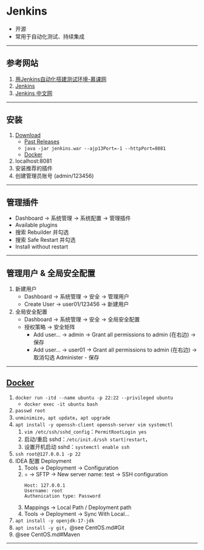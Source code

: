 # Jenkins
- 开源
- 常用于自动化测试、持续集成
---
## 参考网站
1. [用Jenkins自动化搭建测试环境-慕课网](https://www.imooc.com/learn/1008)
2. [Jenkins](https://www.jenkins.io)
3. [Jenkins 中文网](https://www.jenkins.io/zh/)
---
## 安装
1. [Download](https://www.jenkins.io/download/)
    - [Past Releases](https://get.jenkins.io/war-stable/)
    - `java -jar jenkins.war --ajp13Port=-1 --httpPort=8081`
    - [Docker](../docker/Docker.md#安装软件)
2. localhost:8081
3. 安装推荐的插件
4. 创建管理员账号 (admin/123456)
---
## 管理插件
- Dashboard → 系统管理 → 系统配置 → 管理插件
- Available plugins
- 搜索 Rebuilder 并勾选
- 搜索 Safe Restart 并勾选
- Install without restart
---
## 管理用户 & 全局安全配置
1. 新建用户
    - Dashboard → 系统管理 → 安全 → 管理用户
    - Create User → user01/123456 → 新建用户
2. 全局安全配置
    - Dashboard → 系统管理 → 安全 → 全局安全配置
    - 授权策略 → 安全矩阵
        - Add user… → admin → Grant all permissions to admin (在右边) → 保存
        - Add user… → user01 → Grant all permissions to admin (在右边) → 取消勾选 Administer - 保存
---
## [Docker](https://blog.csdn.net/qq_41318914/article/details/124494776)
1. `docker run -itd --name ubuntu -p 22:22 --privileged ubuntu`
    - `docker exec -it ubuntu bash`
2. `passwd root`
3. `unminimize`，`apt update`，`apt upgrade`
4. `apt install -y openssh-client openssh-server vim systemctl`
    1. `vim /etc/ssh/sshd_config`：`PermitRootLogin yes`
    2. 启动/重启 sshd：`/etc/init.d/ssh start|restart`，
    3. 设置开机启动 sshd：`systemctl enable ssh`
5. `ssh root@127.0.0.1 -p 22`
6. IDEA 配置 Deployment
    1. Tools → Deployment → Configuration
    2. &divide; → SFTP → New server name: test → SSH configuration
        ```
        Host: 127.0.0.1
        Username: root
        Authenication type: Password
        ```
    3. Mappings → Local Path / Deployment path
    4. Tools → Deployment → Sync With Local…
7. `apt install -y openjdk-17-jdk`
8. `apt install -y git`，@see CentOS.md#Git
9. @see CentOS.md#Maven
---